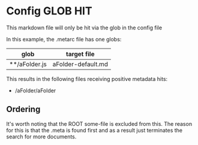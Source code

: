 # Config GLOB HIT
This markdown file will only be hit via the glob in the config file

In this example, the .metarc file has one globs:

| glob | target file |
| -- | -- |
| **/aFolder.js | aFolder-default.md |

This results in the following files receiving positive metadata hits:
- /aFolder/aFolder

## Ordering
It's worth noting that the ROOT some-file is excluded from this. The reason for this is that the .meta is found first and as a result just terminates the search for more documents.